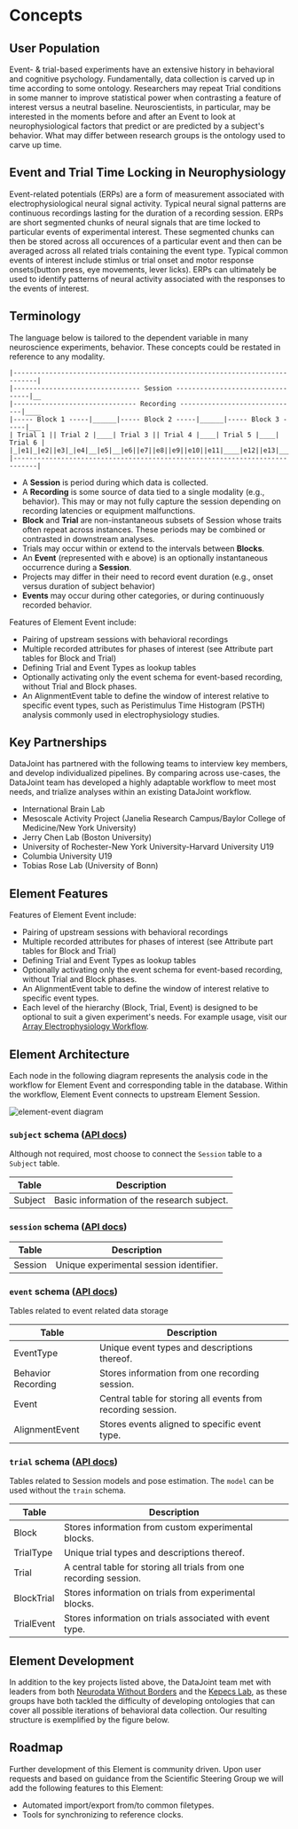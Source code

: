 # Concepts

## User Population

Event- & trial-based experiments have an extensive history in behavioral and cognitive
psychology. Fundamentally, data collection is carved up in time according to some
ontology. Researchers may repeat Trial conditions in some manner to improve statistical
power when contrasting a feature of interest versus a neutral baseline. Neuroscientists,
in particular, may be interested in the moments before and after an Event to look at
neurophysiological factors that predict or are predicted by a subject's behavior. What
may differ between research groups is the ontology used to carve up time.

## Event and Trial Time Locking in Neurophysiology

Event-related potentials (ERPs) are a form of measurement associated with
electrophysiological neural signal activity. Typical neural signal patterns are
continuous recordings lasting for the duration of a recording session. ERPs are short
segmented chunks of neural signals that are time locked to particular events of
experimental interest. These segmented chunks can then be stored across all occurences
of a particular event and then can be averaged across all related trials containing the
event type. Typical common events of interest include stimlus or trial onset and motor
response onsets(button press, eye movements, lever licks). ERPs can ultimately be used
to identify patterns of neural activity associated with the responses to the events of
interest.

## Terminology

The language below is tailored to the dependent variable in many neuroscience
experiments, behavior. These concepts could be restated in reference to any modality.

```text
|----------------------------------------------------------------------------|
|-------------------------------- Session ---------------------------------|__
|------------------------------- Recording ------------------------------|____
|----- Block 1 -----|______|----- Block 2 -----|______|----- Block 3 -----|___
| Trial 1 || Trial 2 |____| Trial 3 || Trial 4 |____| Trial 5 |____| Trial 6 |
|_|e1|_|e2||e3|_|e4|__|e5|__|e6||e7||e8||e9||e10||e11|____|e12||e13|_________|
|----------------------------------------------------------------------------|
```

- A **Session** is period during which data is collected.
- A **Recording** is some source of data tied to a single modality (e.g., behavior).
This may or may not fully capture the session depending on recording latencies or
equipment malfunctions.
- **Block** and **Trial** are non-instantaneous subsets of Session whose traits often
repeat across instances. These periods may be combined or contrasted in downstream
analyses.
- Trials may occur within or extend to the intervals between **Blocks**.
- An **Event** (represented with e above) is an optionally instantaneous occurrence
during a **Session**.
- Projects may differ in their need to record event duration (e.g., onset versus
duration of subject behavior)
- **Events** may occur during other categories, or during continuously recorded behavior.

Features of Element Event include:

- Pairing of upstream sessions with behavioral recordings
- Multiple recorded attributes for phases of interest (see Attribute part tables for
Block and Trial)
- Defining Trial and Event Types as lookup tables
- Optionally activating only the event schema for event-based recording, without Trial
and Block phases.
- An AlignmentEvent table to define the window of interest relative to specific event
types, such as Peristimulus Time Histogram (PSTH) analysis commonly used in
electrophysiology studies.

## Key Partnerships

DataJoint has partnered with the following teams to interview key members, and develop
individualized pipelines. By comparing across use-cases, the DataJoint team has
developed a highly adaptable workflow to meet most needs, and trialize analyses within
an existing DataJoint workflow.

- International Brain Lab
- Mesoscale Activity Project (Janelia Research Campus/Baylor College of Medicine/New
York University)
- Jerry Chen Lab (Boston University)
- University of Rochester-New York University-Harvard University U19
- Columbia University U19
- Tobias Rose Lab (University of Bonn)

## Element Features

Features of Element Event include:

- Pairing of upstream sessions with behavioral recordings
- Multiple recorded attributes for phases of interest (see Attribute part tables for
Block and Trial)
- Defining Trial and Event Types as lookup tables
- Optionally activating only the event schema for event-based recording, without Trial
and Block phases.
- An AlignmentEvent table to define the window of interest relative to specific event types.
- Each level of the hierarchy (Block, Trial, Event) is designed to be optional to suit a given experiment's needs. For example usage, visit our
[Array Electrophysiology Workflow](https://github.com/datajoint/workflow-array-ephys/).

## Element Architecture

Each node in the following diagram represents the analysis code in the workflow for
Element Event and corresponding table in the database. Within the workflow, Element
Event connects to upstream Element Session.

![element-event diagram](https://raw.githubusercontent.com/datajoint/element-event/main/images/trial_event_diagram.svg)

### `subject` schema ([API docs](https://datajoint.com/docs/elements/element-animal/api/element_animal/subject))

Although not required, most choose to connect the `Session` table to a `Subject` table.

|  Table  | Description                                |
|   ---   |     ---                                    |
| Subject | Basic information of the research subject. |

### `session` schema ([API docs](https://datajoint.com/docs/elements/element-session/api/element_session/session_with_datetime))

|  Table  | Description                             |
|   ---   |    ---                                  |
| Session | Unique experimental session identifier. |

### `event` schema ([API docs](../api/element_event/event))

Tables related to event related data storage

| Table              | Description                                                  |
|  ---               |    ---                                                       |
| EventType          | Unique event types and descriptions thereof.                 |
| Behavior Recording | Stores information from one recording session.               |
| Event              | Central table for storing all events from recording session. |
| AlignmentEvent     | Stores events aligned to specific event type.                |

### `trial` schema ([API docs](../api/element_event/trial))

Tables related to Session models and pose estimation. The `model` can be used without the `train` schema.

| Table | Description                                                        |
|  ---  |    ---                                                             |
| Block | Stores information from custom experimental blocks.                |
| TrialType | Unique trial types and descriptions thereof.                   |
| Trial | A central table for storing all trials from one recording session. |
| BlockTrial | Stores information on trials from experimental blocks.        |
| TrialEvent | Stores information on trials associated with event type.      |

## Element Development

In addition to the key projects listed above, the DataJoint team met with leaders from
both [Neurodata Without Borders](https://www.nwb.org/) and the
[Kepecs Lab](https://sites.wustl.edu/kepecslab/), as these groups have both tackled the
difficulty of developing ontologies that can cover all possible iterations of behavioral
data collection. Our resulting structure is exemplified by the figure below.

## Roadmap

Further development of this Element is community driven. Upon user requests and based on
guidance from the Scientific Steering Group we will add the following features to this
Element:

- Automated import/export from/to common filetypes.
- Tools for synchronizing to reference clocks.
